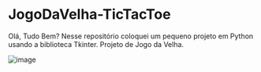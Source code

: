 # JogoDaVelha-TicTacToe

Olá, Tudo Bem? Nesse repositório coloquei um pequeno projeto em Python usando a biblioteca Tkinter.
Projeto de Jogo da Velha.

![image](https://github.com/nicolasdonada/JogoDaVelha-TicTacToe/assets/93623446/b72ae0d7-5919-491d-ad57-83958010a98c)

